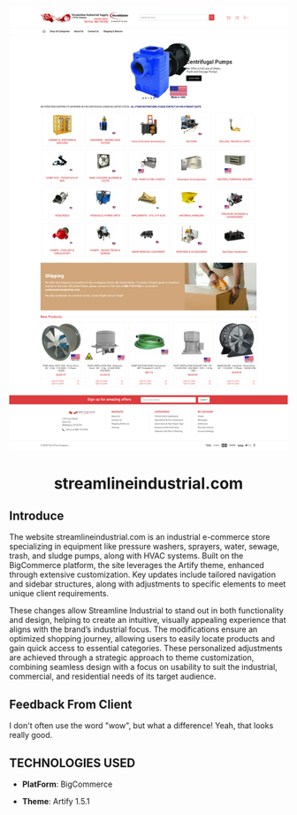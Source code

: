 <div align="center">
  <img src='./streamlineindustrial.png'>
  <h1 align='center'>streamlineindustrial.com</h1>
</div>

## Introduce

The website streamlineindustrial.com is an industrial e-commerce store specializing in equipment like pressure washers, sprayers, water, sewage, trash, and sludge pumps, along with HVAC systems. Built on the BigCommerce platform, the site leverages the Artify theme, enhanced through extensive customization. Key updates include tailored navigation and sidebar structures, along with adjustments to specific elements to meet unique client requirements.

These changes allow Streamline Industrial to stand out in both functionality and design, helping to create an intuitive, visually appealing experience that aligns with the brand’s industrial focus. The modifications ensure an optimized shopping journey, allowing users to easily locate products and gain quick access to essential categories. These personalized adjustments are achieved through a strategic approach to theme customization, combining seamless design with a focus on usability to suit the industrial, commercial, and residential needs of its target audience.

## Feedback From Client

I don't often use the word "wow", but what a difference! Yeah, that looks really good.

## TECHNOLOGIES USED

- <b>PlatForm</b>: BigCommerce

- <b>Theme</b>: Artify 1.5.1
